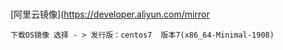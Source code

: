 ###
[阿里云镜像](https://developer.aliyun.com/mirror

    下载OS镜像 选择 - > 发行版：centos7  版本7(x86_64-Minimal-1908) 

